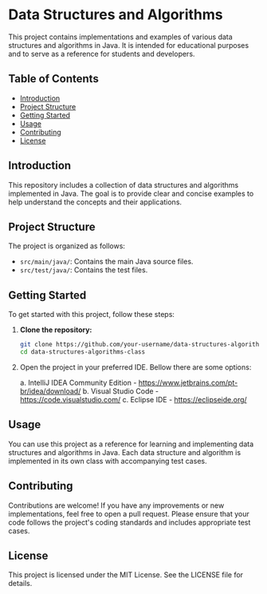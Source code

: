 # Data Structures and Algorithms 

This project contains implementations and examples of various data structures and algorithms in Java. It is intended for educational purposes and to serve as a reference for students and developers.

## Table of Contents

- [Introduction](#introduction)
- [Project Structure](#project-structure)
- [Getting Started](#getting-started)
- [Usage](#usage)
- [Contributing](#contributing)
- [License](#license)

## Introduction

This repository includes a collection of data structures and algorithms implemented in Java. The goal is to provide clear and concise examples to help understand the concepts and their applications.

## Project Structure

The project is organized as follows:

- `src/main/java/`: Contains the main Java source files.
- `src/test/java/`: Contains the test files.

## Getting Started

To get started with this project, follow these steps:

1. **Clone the repository:**
   ```sh
   git clone https://github.com/your-username/data-structures-algorithms-class.git
   cd data-structures-algorithms-class

2. Open the project in your preferred IDE. Bellow there are some options:

   a. IntelliJ IDEA Community Edition - https://www.jetbrains.com/pt-br/idea/download/
   b. Visual Studio Code - https://code.visualstudio.com/
   c. Eclipse IDE - https://eclipseide.org/

## Usage
You can use this project as a reference for learning and implementing data structures and algorithms in Java. Each data structure and algorithm is implemented in its own class with accompanying test cases.

## Contributing
Contributions are welcome! If you have any improvements or new implementations, feel free to open a pull request. Please ensure that your code follows the project's coding standards and includes appropriate test cases.

## License
This project is licensed under the MIT License. See the LICENSE file for details.